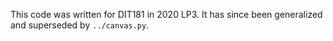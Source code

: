 This code was written for DIT181 in 2020 LP3.
It has since been generalized and superseded by `../canvas.py`.
